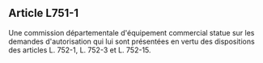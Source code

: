 Article L751-1
----
Une commission départementale d'équipement commercial statue sur les demandes
d'autorisation qui lui sont présentées en vertu des dispositions des articles L.
752-1, L. 752-3 et L. 752-15.
